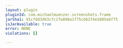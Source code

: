```yaml
---
layout: plugin
pluginId: com.michaelmuenzer.screenshots.frame
jarSha1: 91cfdd3d63cfc1fe890a1f75cb62f4e5805ebf75
isJarAvailable: true
error: NONE
violations: []

---
```

